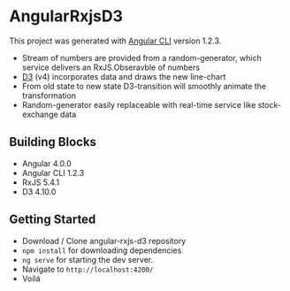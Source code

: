 # AngularRxjsD3

This project was generated with [Angular CLI](https://github.com/angular/angular-cli) version 1.2.3.

* Stream of numbers are provided from a random-generator, which service delivers an RxJS.Obseravble of numbers
* [D3](https://github.com/d3/d3) (v4) incorporates data and draws the new line-chart
* From old state to new state D3-transition will smoothly animate the transformation
* Random-generator easily replaceable with real-time service like stock-exchange data

## Building Blocks
* Angular 4.0.0
* Angular CLI 1.2.3
* RxJS 5.4.1
* D3 4.10.0

## Getting Started
* Download / Clone angular-rxjs-d3 repository
* `npm install` for downloading dependencies
* `ng serve` for starting the dev server. 
* Navigate to `http://localhost:4200/`
* Voilá
